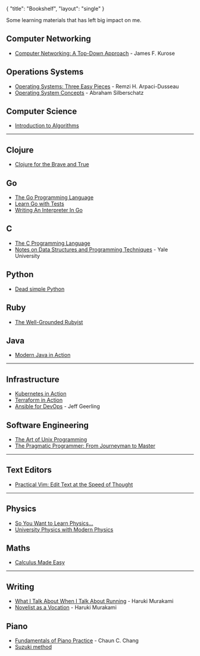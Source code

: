 {
   "title": "Bookshelf",
   "layout": "single"
}

Some learning materials that has left big impact on me.


## Computer Networking

+ [Computer Networking: A Top-Down Approach](https://www.goodreads.com/book/show/83847.Computer_Networking) - James F. Kurose
  
## Operations Systems

+ [Operating Systems: Three Easy Pieces](https://www.goodreads.com/book/show/17374825-operating-systems) - Remzi H. Arpaci-Dusseau
+ [Operating System Concepts](https://www.goodreads.com/book/show/83833.Operating_System_Concepts) - Abraham Silberschatz
  
## Computer Science

+ [Introduction to Algorithms](https://www.goodreads.com/book/show/108986.Introduction_to_Algorithms)
   
---

## Clojure

+ [Clojure for the Brave and True](https://www.braveclojure.com/)

## Go

+ [The Go Programming Language](https://www.goodreads.com/book/show/25080953-the-go-programming-language)
+ [Learn Go with Tests](https://quii.gitbook.io/learn-go-with-tests/)
+ [Writing An Interpreter In Go](https://interpreterbook.com/)

## C

+ [The C Programming Language](https://www.goodreads.com/book/show/515601.The_C_Programming_Language)
+ [Notes on Data Structures and Programming Techniques](https://cs.yale.edu/homes/aspnes/classes/223/notes.html) - Yale University
  
## Python

+ [Dead simple Python](https://www.goodreads.com/book/show/52555538-dead-simple-python)

## Ruby

+ [The Well-Grounded Rubyist](https://www.goodreads.com/book/show/58355109-the-well-grounded-rubyist)

## Java

+ [Modern Java in Action](https://www.goodreads.com/book/show/46213396-modern-java-in-action)

---

## Infrastructure

+ [Kubernetes in Action](https://www.goodreads.com/book/show/34013922-kubernetes-in-action)
+ [Terraform in Action](https://www.goodreads.com/book/show/50542114-terraform-in-action)
+ [Ansible for DevOps](https://www.goodreads.com/book/show/27111284-ansible-for-devops) - Jeff Geerling


## Software Engineering

+ [The Art of Unix Programming](http://www.catb.org/~esr/writings/taoup/)
+ [The Pragmatic Programmer: From Journeyman to Master](https://www.goodreads.com/book/show/4099.The_Pragmatic_Programmer)

---

## Text Editors

+ [Practical Vim: Edit Text at the Speed of Thought](https://www.goodreads.com/book/show/13607232-practical-vim)

---

## Physics

+ [So You Want to Learn Physics...](https://www.susanrigetti.com/physics)
+ [University Physics with Modern Physics ](https://www.goodreads.com/book/show/125139.University_Physics_with_Modern_Physics)

## Maths

+ [Calculus Made Easy](https://calculusmadeeasy.org/)

---

## Writing

+ [What I Talk About When I Talk About Running](https://www.goodreads.com/book/show/2195464.What_I_Talk_About_When_I_Talk_About_Running) - Haruki Murakami
+ [Novelist as a Vocation](https://www.goodreads.com/book/show/60623107-novelist-as-a-vocation) - Haruki Murakami


## Piano

+ [Fundamentals of Piano Practice](https://fundamentals-of-piano-practice.readthedocs.io/) - Chaun C. Chang
+ [Suzuki method](https://en.wikipedia.org/wiki/Suzuki_method)
